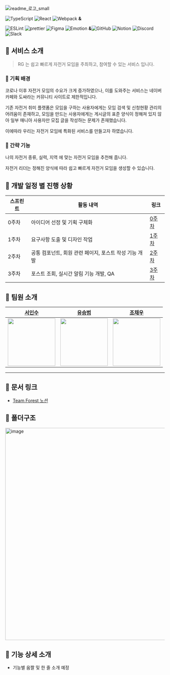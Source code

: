  
![readme_로고_small](https://user-images.githubusercontent.com/52021566/184604395-077b0cc2-c866-468f-bdbc-d7aeb8ebd772.png) 

![TypeScript](https://img.shields.io/badge/typescript-%23007ACC.svg?style=flat&logo=typescript&logoColor=white)
![React](https://img.shields.io/badge/react-%2320232a.svg?style=flat&logo=react&logoColor=%2361DAFB)
![Webpack](https://img.shields.io/badge/Webpack-8DD6F9?style=flat&logo=webpack&logoColor=white) **&** 

![ESLint](https://img.shields.io/badge/ESLint-4B3263?style=flate&logo=eslint&logoColor=white)
![prettier](https://img.shields.io/badge/prettier-ff69b4.svg?flat)
![Figma](https://img.shields.io/badge/figma-%23F24E1E.svg?style=flat&logo=figma&logoColor=white)
![Emotion](https://img.shields.io/badge/Emotion-af8eb5.svg?&style=flat&logo=Emotion&logoColor=white)
**&**![GitHub](https://img.shields.io/badge/github-%23121011.svg?style=flat&logo=github&logoColor=white)
![Notion](https://img.shields.io/badge/Notion-%23000000.svg?style=flat&logo=notion&logoColor=white)
![Discord](https://img.shields.io/badge/Discord-%237289DA.svg?style=flat&logo=discord&logoColor=white)
![Slack](https://img.shields.io/badge/Slack-4A154B?style=flat&logo=slack&logoColor=white)


## 📌 서비스 소개
> RG 는 쉽고 빠르게 자전거 모임을 주최하고, 참여할 수 있는 서비스 입니다.
### 📕 기획 배경
코로나 이후 자전거 모임의 수요가 크게 증가하였으나, 이를 도와주는 서비스는 네이버카페와 도싸라는 커뮤니티 사이트로 제한적입니다.

기존 자전거 취미 플랫폼은 모임을 구하는 사용자에게는 모임 검색 및 신청현황 관리의 어려움이 존재하고,
모임을 만드는 사용자에게는 게시글의 표준 양식이 정해져 있지 않아 일부 매니아 사용자만 모집 글을 작성하는 문제가 존재했습니다.

이에따라 우리는 자전거 모임에 특화된 서비스를 만들고자 하였습니다.

### 📙 간략 기능
나의 자전거 종류, 실력, 지역 에 맞는 자전거 모임을 추천해 줍니다.

자전거 리더는 정해진 양식에 따라 쉽고 빠르게 자전거 모임을 생성할 수 있습니다.


## 📌 개발 일정 별 진행 상황

스프린트|활동 내역|링크
---|---|---
0주차|아이디어 선정 및 기획 구체화|[0주차](https://www.notion.so/backend-devcourse/0-3d1d6e4d767b4f269571ddd62d2c232a)
1주차|요구사항 도출 및 디자인 작업|[1주차](https://www.notion.so/backend-devcourse/1-25364d5462b043b0bf6f86ebda0cebc5)
2주차|공통 컴포넌트, 회원 관련 페이지, 포스트 작성 기능 개발|[2주차](https://www.notion.so/backend-devcourse/2-003828f64d0c4fceb83b2cc1924a1259)
3주차|포스트 조회, 실시간 알림 기능 개발, QA|[3주차](https://www.notion.so/backend-devcourse/3-18f9a187622744f191c9b339fbcbd1f3)

## 📌 팀원 소개

<div>
 
| [서인수](https://github.com/Outwater) | [유승범](https://github.com/syoo970) | [조채우](https://github.com/JoChaeWoo) |
| :-------------------------------------------------------------------------------------------------------------: | :-------------------------------------------------------------------------------------------------------------: | :-------------------------------------------------------------------------------------------------------------: |
| <img src="https://avatars.githubusercontent.com/u/52021566?v=4" width=150 /> | <img src="https://avatars.githubusercontent.com/u/59530369?v=4" width=150 /> | <img src="https://avatars.githubusercontent.com/u/32689500?v=4" width=150 /> |
---

  </div>
  
## 📌 문서 링크

- [Team Forest 노션](https://www.notion.so/05-Forest-2164c428cb744e27befa34a395de1769)

## 📌 폴더구조
<img width="670" alt="image" src="https://user-images.githubusercontent.com/52021566/184611188-97a0358e-57f2-47ca-bd19-8583725fb3cb.png">

## 📌 기능 상세 소개

- 기능별 움짤 및 한 줄 소개 예정
